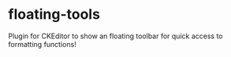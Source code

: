 floating-tools
==============

Plugin for CKEditor to show an floating toolbar for quick access to formatting functions!